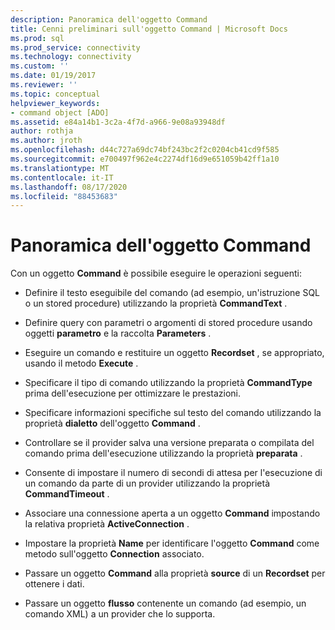 ```yaml
---
description: Panoramica dell'oggetto Command
title: Cenni preliminari sull'oggetto Command | Microsoft Docs
ms.prod: sql
ms.prod_service: connectivity
ms.technology: connectivity
ms.custom: ''
ms.date: 01/19/2017
ms.reviewer: ''
ms.topic: conceptual
helpviewer_keywords:
- command object [ADO]
ms.assetid: e84a14b1-3c2a-4f7d-a966-9e08a93948df
author: rothja
ms.author: jroth
ms.openlocfilehash: d44c727a69dc74bf243bc2f2c0204cb41cd9f585
ms.sourcegitcommit: e700497f962e4c2274df16d9e651059b42ff1a10
ms.translationtype: MT
ms.contentlocale: it-IT
ms.lasthandoff: 08/17/2020
ms.locfileid: "88453683"
---
```

# <a name="command-object-overview"></a>Panoramica dell'oggetto Command
Con un oggetto **Command** è possibile eseguire le operazioni seguenti:  
  
-   Definire il testo eseguibile del comando (ad esempio, un'istruzione SQL o un stored procedure) utilizzando la proprietà **CommandText** .  
  
-   Definire query con parametri o argomenti di stored procedure usando oggetti **parametro** e la raccolta **Parameters** .  
  
-   Eseguire un comando e restituire un oggetto **Recordset** , se appropriato, usando il metodo **Execute** .  
  
-   Specificare il tipo di comando utilizzando la proprietà **CommandType** prima dell'esecuzione per ottimizzare le prestazioni.  
  
-   Specificare informazioni specifiche sul testo del comando utilizzando la proprietà **dialetto** dell'oggetto **Command** .  
  
-   Controllare se il provider salva una versione preparata o compilata del comando prima dell'esecuzione utilizzando la proprietà **preparata** .  
  
-   Consente di impostare il numero di secondi di attesa per l'esecuzione di un comando da parte di un provider utilizzando la proprietà **CommandTimeout** .  
  
-   Associare una connessione aperta a un oggetto **Command** impostando la relativa proprietà **ActiveConnection** .  
  
-   Impostare la proprietà **Name** per identificare l'oggetto **Command** come metodo sull'oggetto **Connection** associato.  
  
-   Passare un oggetto **Command** alla proprietà **source** di un **Recordset** per ottenere i dati.  
  
-   Passare un oggetto **flusso** contenente un comando (ad esempio, un comando XML) a un provider che lo supporta.
